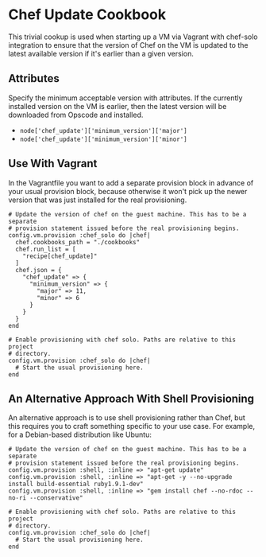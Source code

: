 Chef Update Cookbook
====================

This trivial cookup is used when starting up a VM via Vagrant with chef-solo
integration to ensure that the version of Chef on the VM is updated to the
latest available version if it's earlier than a given version.

Attributes
----------

Specify the minimum acceptable version with attributes. If the currently
installed version on the VM is earlier, then the latest version will be
downloaded from Opscode and installed.

  * `node['chef_update']['minimum_version']['major']`
  * `node['chef_update']['minimum_version']['minor']`

Use With Vagrant
----------------

In the Vagrantfile you want to add a separate provision block in advance of
your usual provision block, because otherwise it won't pick up the newer version
that was just installed for the real provisioning.

```
# Update the version of chef on the guest machine. This has to be a separate
# provision statement issued before the real provisioning begins.
config.vm.provision :chef_solo do |chef|
  chef.cookbooks_path = "./cookbooks"
  chef.run_list = [
    "recipe[chef_update]"
  ]
  chef.json = {
    "chef_update" => {
      "minimum_version" => {
        "major" => 11,
        "minor" => 6
      }
    }
  }
end

# Enable provisioning with chef solo. Paths are relative to this project
# directory.
config.vm.provision :chef_solo do |chef|
  # Start the usual provisioning here.
end
```

An Alternative Approach With Shell Provisioning
-----------------------------------------------

An alternative approach is to use shell provisioning rather than Chef, but this
requires you to craft something specific to your use case. For example, for a
Debian-based distribution like Ubuntu:

```
# Update the version of chef on the guest machine. This has to be a separate
# provision statement issued before the real provisioning begins.
config.vm.provision :shell, :inline => "apt-get update"
config.vm.provision :shell, :inline => "apt-get -y --no-upgrade install build-essential ruby1.9.1-dev"
config.vm.provision :shell, :inline => "gem install chef --no-rdoc --no-ri --conservative"

# Enable provisioning with chef solo. Paths are relative to this project
# directory.
config.vm.provision :chef_solo do |chef|
  # Start the usual provisioning here.
end
```
